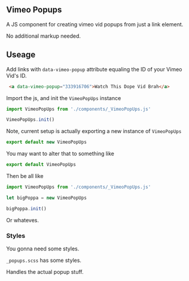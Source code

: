 ## Vimeo Popups

A JS component for creating vimeo vid popups from just a link element.

No additional markup needed.

## Useage

Add links with `data-vimeo-popup` attribute equaling the ID of your Vimeo Vid's ID.

```html
 <a data-vimeo-popup="333916706">Watch This Dope Vid Brah</a>
```

Import the js, and init the `VimeoPopUps` instance


```javascript
import VimeoPopUps from './components/_VimeoPopUps.js'

VimeoPopUps.init()
```

Note, current setup is actually exporting a new instance of `VimeoPopUps`

```javascript
export default new VimeoPopUps
```

You may want to alter that to something like

```javascript
export default VimeoPopUps
```

Then be all like

```javascript
import VimeoPopUps from './components/_VimeoPopUps.js'

let bigPoppa = new VimeoPopUps

bigPoppa.init()
```

Or whateves.


### Styles

You gonna need some styles.

`_popups.scss` has some styles.

Handles the actual popup stuff.

